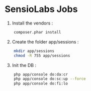 SensioLabs Jobs
===============

1. Install the vendors :
```bash
    composer.phar install
```

2. Create the folder app/sessions :
```bash
    mkdir app/sessions
    chmod -R 755 app/sessions
```

3. Init the DB :
```bash
    php app/console do:da:cr
    php app/console do:sc:up --force
    php app/console do:fi:lo
```
